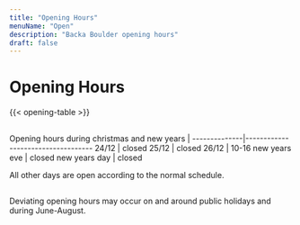 ```yaml
---
title: "Opening Hours"
menuName: "Open"
description: "Backa Boulder opening hours"
draft: false
---
```


# Opening Hours

{{< opening-table >}}

## 

Opening hours during christmas and new years    | 
--------------|-----------------------------------
24/12         | closed
25/12         | closed
26/12         | 10-16
new years eve | closed
new years day | closed

All other days are open according to the normal schedule.

##

<!-- 
You can use this template for temporary opening hours
1. Remove this text and the html comment tags
2. Edit the information below
3. Voila, site will display temp opening hours.
4. Don't forget to change the Swedish content.


##

Opening hours during Easter    |
---------------------|----------
Friday April 2nd     | 10-19
Saturday April 3rd   | 10-19
Sunday April 4th     | 10-19
Monday April 5th     | 10-19

-->

Deviating opening hours may occur on and around public holidays and during June-August.
